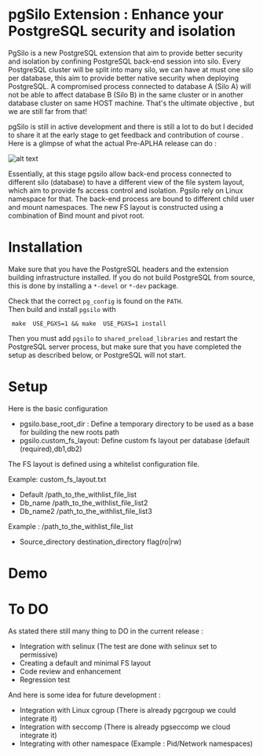 
pgSilo Extension : Enhance your PostgreSQL security and isolation
===================================

PgSilo is a new PostgreSQL extension that aim to provide better security and isolation by confining PostgreSQL back-end session into silo. Every PostgreSQL cluster will be split into many silo, we can have at must one silo per database, this aim to provide better native security when deploying PostgreSQL. A compromised process connected to database A  (Silo A) will not be able to affect database B (Silo B)  in the same cluster or in another database cluster on same HOST machine. That's the ultimate objective , but we are still far from that!

pgSilo is still in active development and there is still a lot to do but I decided to share it at the early stage to get feedback and contribution of course . Here is a glimpse of what the actual Pre-APLHA release can do :

![alt text](https://mahmoudhatem.files.wordpress.com/2020/12/capture.png)

Essentially, at this stage pgsilo allow back-end process connected to different silo (database) to have a different view of the file system layout, which aim to provide fs access control and isolation. Pgsilo rely on Linux namespace for that. The back-end process are bound to different child user and mount namespaces. The new FS layout is constructed using a combination of Bind mount and pivot root.


Installation
============

Make sure that you have the PostgreSQL headers and the extension
building infrastructure installed.  If you do not build PostgreSQL
from source, this is done by installing a `*-devel` or `*-dev`
package.

Check that the correct `pg_config` is found on the `PATH`.  
Then build and install `pgsilo` with

     make  USE_PGXS=1 && make  USE_PGXS=1 install

Then you must add `pgsilo` to `shared_preload_libraries` and restart
the PostgreSQL server process, but make sure that you have completed the
setup as described below, or PostgreSQL will not start.


Setup
=====


Here is the basic configuration 

- pgsilo.base_root_dir : Define a temporary directory to be used as a base for building the new roots path
- pgsilo.custom_fs_layout: Define custom fs layout per database (default (required),db1,db2)



The FS layout is defined using a whitelist configuration file.

Example: custom_fs_layout.txt

- Default /path_to_the_withlist_file_list
- Db_name /path_to_the_withlist_file_list2
- Db_name2 /path_to_the_withlist_file_list3

Example : /path_to_the_withlist_file_list

- Source_directory destination_directory flag(ro|rw)

Demo 
=====


To DO
=====


As stated there still many thing to DO in the current release :

- Integration with selinux (The test are done with selinux set to permissive) 
- Creating a default and minimal FS layout
- Code review and enhancement
- Regression test

And here is some idea for future development :

- Integration with Linux cgroup (There is already pgcrgoup we could integrate it)
- Integration with seccomp (There is already pgseccomp we cloud integrate it)
- Integrating with other namespace (Example : Pid/Network namespaces) 
 

